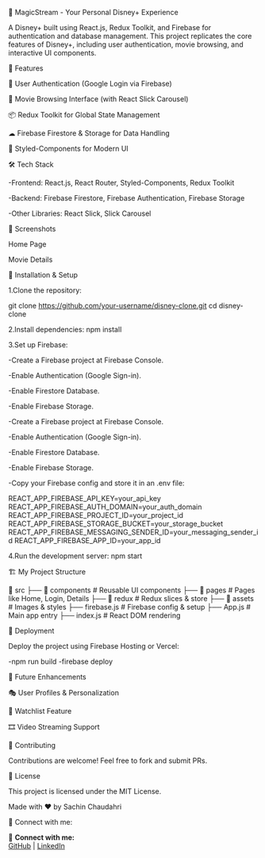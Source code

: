 🌟 MagicStream - Your Personal Disney+ Experience

A Disney+ built using React.js, Redux Toolkit, and Firebase for authentication and database management. This project replicates the core features of Disney+, including user authentication, movie browsing, and interactive UI components.

🚀 Features

🔐 User Authentication (Google Login via Firebase)

🎥 Movie Browsing Interface (with React Slick Carousel)

📦 Redux Toolkit for Global State Management

☁ Firebase Firestore & Storage for Data Handling

🎨 Styled-Components for Modern UI

🛠 Tech Stack

-Frontend: React.js, React Router, Styled-Components, Redux Toolkit

-Backend: Firebase Firestore, Firebase Authentication, Firebase Storage

-Other Libraries: React Slick, Slick Carousel

📸 Screenshots

Home Page

Movie Details

🔧 Installation & Setup

1.Clone the repository:

git clone https://github.com/your-username/disney-clone.git
cd disney-clone

2.Install dependencies:
npm install

3.Set up Firebase:

-Create a Firebase project at Firebase Console.

-Enable Authentication (Google Sign-in).

-Enable Firestore Database.

-Enable Firebase Storage.

-Create a Firebase project at Firebase Console.

-Enable Authentication (Google Sign-in).

-Enable Firestore Database.

-Enable Firebase Storage.

-Copy your Firebase config and store it in an .env file:

REACT_APP_FIREBASE_API_KEY=your_api_key
REACT_APP_FIREBASE_AUTH_DOMAIN=your_auth_domain
REACT_APP_FIREBASE_PROJECT_ID=your_project_id
REACT_APP_FIREBASE_STORAGE_BUCKET=your_storage_bucket
REACT_APP_FIREBASE_MESSAGING_SENDER_ID=your_messaging_sender_id
REACT_APP_FIREBASE_APP_ID=your_app_id

4.Run the development server:
npm start

🏗 My Project Structure

📂 src
├── 📂 components # Reusable UI components
├── 📂 pages # Pages like Home, Login, Details
├── 📂 redux # Redux slices & store
├── 📂 assets # Images & styles
├── firebase.js # Firebase config & setup
├── App.js # Main app entry
├── index.js # React DOM rendering

🚀 Deployment

Deploy the project using Firebase Hosting or Vercel:

-npm run build
-firebase deploy

🎯 Future Enhancements

🎭 User Profiles & Personalization

📝 Watchlist Feature

🎞 Video Streaming Support

🤝 Contributing

Contributions are welcome! Feel free to fork and submit PRs.

📜 License

This project is licensed under the MIT License.

Made with ❤️ by Sachin Chaudahri

🔗 Connect with me:

🔗 **Connect with me:**  
[GitHub](https://github.com/sachin-b-chaudhari) |
[LinkedIn](www.linkedin.com/in/sachin-b-chaudhari)
